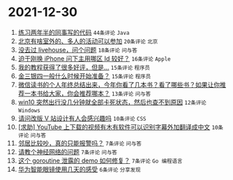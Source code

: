 # 2021-12-30

1. [练习两年半的同事写的代码](https://www.v2ex.com/t/825212) `44条评论` `Java`
1. [北京有啥室外的、多人的活动可以参加](https://www.v2ex.com/t/825202) `20条评论` `北京`
1. [没去过 livehouse，问个问题](https://www.v2ex.com/t/825199) `18条评论` `问与答`
1. [迫于刚换 iPhone 问下主用哪区 Id 较好？](https://www.v2ex.com/t/825215) `16条评论` `Apple`
1. [我的教程获得了很多好评，但是...](https://www.v2ex.com/t/825222) `15条评论` `程序员`
1. [金三银四一般什么时候开始准备？](https://www.v2ex.com/t/825214) `15条评论` `程序员`
1. [微信读书的个人年终总结出来，今年你看了几本书？看了哪些书？如果让你推荐一本书给大家，你会推荐哪本？](https://www.v2ex.com/t/825209) `13条评论` `问与答`
1. [win10 突然出行没几分钟就全部卡死状态，然后也查不到原因](https://www.v2ex.com/t/825203) `12条评论` `Windows`
1. [请问改版 V 站设计有人会感兴趣吗](https://www.v2ex.com/t/825208) `10条评论` `CSS`
1. [[求助] YouTube 上下载的视频有木有软件可以识别字幕外加翻译成中文](https://www.v2ex.com/t/825204) `10条评论` `问与答`
1. [邻居比较吵，真的只能报警吗？](https://www.v2ex.com/t/825230) `7条评论` `问与答`
1. [请教个神经网络的问题](https://www.v2ex.com/t/825206) `7条评论` `问与答`
1. [这个 goroutine 泄露的 demo 如何修复？](https://www.v2ex.com/t/825205) `7条评论` `Go 编程语言`
1. [华为智能眼镜使用几天的感受](https://www.v2ex.com/t/825218) `6条评论` `分享发现`
